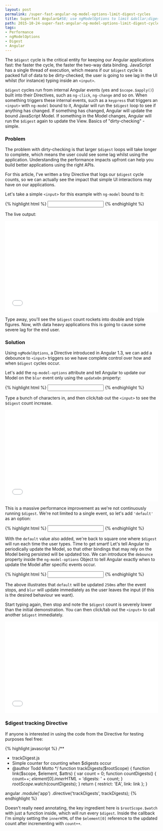 ```yaml
---
layout: post
permalink: /super-fast-angular-ng-model-options-limit-digest-cycles
title: Superfast Angular&#58; use ngModelOptions to limit &dollar;digest cycles
path: 2015-10-24-super-fast-angular-ng-model-options-limit-digest-cycles.md
tags:
- Performance
- ngModelOptions
- Digest
- Angular
---
```


The `$digest` cycle is the critical entity for keeping our Angular applications fast: the faster the cycle, the faster the two-way data binding. JavaScript has a single thread of execution, which means if our `$digest` cycle is packed full of data to be dirty-checked, the user is going to see lag in the UI whilst (for instance) typing inside an `<input>`.

`$digest` cycles run from internal Angular events (yes and `$scope.$apply()`) built into their Directives, such as `ng-click`, `ng-change` and so on. When something triggers these internal events, such as a `keypress` that triggers an `<input>` with `ng-model` bound to it, Angular will run the `$digest` loop to see if anything has changed. If something has changed, Angular will update the bound JavaScript Model. If something in the Model changes, Angular will run the `$digest` again to update the View. Basics of "dirty-checking" - simple.

### Problem

The problem with dirty-checking is that larger `$digest` loops will take longer to complete, which means the user could see some lag whilst using the application. Understanding the performance impacts upfront can help you build better applications using the right APIs.

For this article, I've written a tiny Directive that logs our `$digest` cycle counts, so we can actually see the impact that simple UI interactions may have on our applications.

Let's take a simple `<input>` for this example with `ng-model` bound to it:

{% highlight html %}
<input 
  type="text" 
  ng-model="test">
{% endhighlight %}

The live output:

<iframe width="100%" height="300" src="//jsfiddle.net/toddmotto/5wmv98sb/embedded/result" allowfullscreen="allowfullscreen" frameborder="0"></iframe>

Type away, you'll see the `$digest` count rockets into double and triple figures. Now, with data heavy applications this is going to cause some severe lag for the end user.

### Solution

Using `ngModelOptions`, a Directive introduced in Angular 1.3, we can add a debounce to `<input>` triggers so we have complete control over how and when `$digest` cycles occur.

Let's add the `ng-model-options` attribute and tell Angular to update our Model on the `blur` event only using the `updateOn` property:

{% highlight html %}
<input 
  type="text" 
  ng-model="test"
  ng-model-options="{
    'updateOn': 'blur'
  }">
{% endhighlight %}

Type a bunch of characters in, and then click/tab out the `<input>` to see the `$digest` count increase.

<iframe width="100%" height="300" src="//jsfiddle.net/toddmotto/qmat5o8s/embedded/result" allowfullscreen="allowfullscreen" frameborder="0"></iframe>

This is a massive performance improvement as we're not continuously running `$digest`. We're not limited to a single event, so let's add `'default'` as an option:

{% highlight html %}
<input 
  type="text" 
  ng-model="test"
  ng-model-options="{
    'updateOn': 'default blur'
  }">
{% endhighlight %}

With the `default` value also added, we're back to square one where `$digest` will run each time the user types. Time to get smart! Let's tell Angular to periodically update the Model, so that other bindings that may rely on the Model being persisted will be updated too. We can introduce the `debounce` property inside the `ng-model-options` Object to tell Angular exactly when to update the Model after specific events occur.

{% highlight html %}
<input 
  type="text" 
  ng-model="test"
  ng-model-options="{
    'updateOn': 'default blur',
    'debounce': {
      'default': 250,
      'blur': 0
    }
  }">
{% endhighlight %}

The above illustrates that `default` will be updated `250ms` after the event stops, and `blur` will update immediately as the user leaves the input (if this is the desired behaviour we want).

Start typing again, then stop and note the `$digest` count is severely lower than the initial demonstration. You can then click/tab out the `<input>` to call another `$digest` immediately.

<iframe width="100%" height="300" src="//jsfiddle.net/toddmotto/ee85yhem/embedded/result" allowfullscreen="allowfullscreen" frameborder="0"></iframe>

### $digest tracking Directive

If anyone is interested in using the code from the Directive for testing purposes feel free:

{% highlight javascript %}
/**
 * trackDigest.js
 * Simple counter for counting when $digests occur
 * @author Todd Motto
 */
function trackDigests($rootScope) {
  function link($scope, $element, $attrs) {
    var count = 0;
    function countDigests() {
      count++;
      $element[0].innerHTML = '$digests: ' + count;
    }
    $rootScope.$watch(countDigests);
  }
  return {
    restrict: 'EA',
    link: link
  };
}

angular
  .module('app')
  .directive('trackDigests', trackDigests);
{% endhighlight %}

Doesn't really need annotating, the key ingredient here is `$rootScope.$watch` with just a function inside, which will run every `$digest`. Inside the callback I'm simply setting the `innerHTML` of the `$element[0]` reference to the updated count after incrementing with `count++`.
